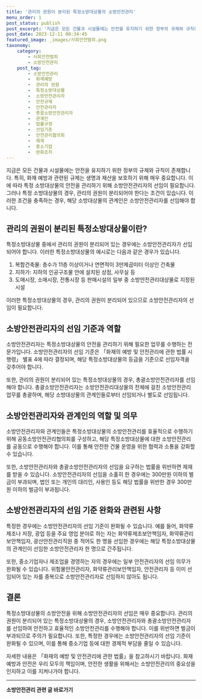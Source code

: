 ```yaml
---
title: '관리의 권원이 분리된 특정소방대상물의 소방안전관리'
menu_order: 1
post_status: publish
post_excerpt: '지금은 모든 건물과 시설물에는 안전을 유지하기 위한 정부의 규제와 규칙이 존재합니다. 특히, 화재 예방과 관련된 규제는 생명과 재산을 보호하기 위해 매우 중요합니다. 이에 따라 특정 소방대상물의 안전을 관리하기 위해 소방안전관리자의 선임이 필요합니다. 그러나 특정 소방대상물의 경우, 관리의 권원이 분리되어야 한다는 조건이 있습니다. 이러한 조건을 충족하는 경우, 해당 소방대상물의 관계인은 소방안전관리자를 선임해야 합니다.'
post_date: 2023-12-11 00:34:45
featured_image: _images/사회안전범죄.png
taxonomy:
    category:
        - 사회안전범죄
        - 소방안전관리
    post_tag:
        - 소방안전관리
        -  화재예방
        -  관리의 권원
        -  특정소방대상물
        -  소방안전관리자
        -  안전규제
        -  안전관리자
        -  총괄소방안전관리자
        -  관계인
        -  법률규정
        -  선임기준
        -  안전관리협의회
        -  제재
        -  중소기업
        -  완화조치
---
```



지금은 모든 건물과 시설물에는 안전을 유지하기 위한 정부의 규제와 규칙이 존재합니다. 특히, 화재 예방과 관련된 규제는 생명과 재산을 보호하기 위해 매우 중요합니다. 이에 따라 특정 소방대상물의 안전을 관리하기 위해 소방안전관리자의 선임이 필요합니다. 그러나 특정 소방대상물의 경우, 관리의 권원이 분리되어야 한다는 조건이 있습니다. 이러한 조건을 충족하는 경우, 해당 소방대상물의 관계인은 소방안전관리자를 선임해야 합니다.

## 관리의 권원이 분리된 특정소방대상물이란?

특정소방대상물 중에서 관리의 권원이 분리되어 있는 경우에는 소방안전관리자가 선임되어야 합니다. 이러한 특정소방대상물의 예시로는 다음과 같은 경우가 있습니다.

1. 복합건축물: 층수가 11층 이상이거나 연면적이 3만제곱미터 이상인 건축물
2. 지하가: 지하의 인공구조물 안에 설치된 상점, 사무실 등
3. 도매시장, 소매시장, 전통시장 등 판매시설의 일부 중 소방안전관리대상물로 지정된 시설

이러한 특정소방대상물의 경우, 관리의 권원이 분리되어 있으므로 소방안전관리자의 선임이 필요합니다.

## 소방안전관리자의 선임 기준과 역할

소방안전관리자는 특정소방대상물의 안전을 관리하기 위해 필요한 업무를 수행하는 전문가입니다. 소방안전관리자의 선임 기준은 「화재의 예방 및 안전관리에 관한 법률 시행령」 별표 4에 따라 결정되며, 해당 특정소방대상물의 등급을 기준으로 선임자격을 갖추어야 합니다.

또한, 관리의 권원이 분리되어 있는 특정소방대상물의 경우, 총괄소방안전관리자를 선임해야 합니다. 총괄소방안전관리자는 소방안전관리대상물의 전체에 걸친 소방안전관리 업무를 총괄하며, 해당 소방대상물의 관계인들로부터 선임되거나 별도로 선임됩니다.

## 소방안전관리자와 관계인의 역할 및 의무

소방안전관리자와 관계인들은 특정소방대상물의 소방안전관리를 효율적으로 수행하기 위해 공동소방안전관리협의회를 구성하고, 해당 특정소방대상물에 대한 소방안전관리를 공동으로 수행해야 합니다. 이를 통해 안전한 건물 운영을 위한 협력과 소통을 강화할 수 있습니다.

또한, 소방안전관리자와 총괄소방안전관리자의 선임을 요구하는 법률을 위반하면 제재를 받을 수 있습니다. 소방안전관리자의 선임을 소홀히 한 경우에는 300만원 이하의 벌금이 부과되며, 법인 또는 개인의 대리인, 사용인 등도 해당 법률을 위반한 경우 300만원 이하의 벌금이 부과됩니다.

## 소방안전관리자의 선임 기준 완화와 관련된 사항

특정한 경우에는 소방안전관리자의 선임 기준이 완화될 수 있습니다. 예를 들어, 화약류 제조나 저장, 광업 등을 주요 영업 분야로 하는 자는 화약류제조보안책임자, 화약류관리보안책임자, 광산안전관리직원 중 적어도 한 명을 선임한 경우에는 해당 특정소방대상물의 관계인이 선임한 소방안전관리자 한 명으로 간주됩니다.

또한, 중소기업자나 제조업을 경영하는 자의 경우에는 일부 안전관리자의 선임 의무가 완화될 수 있습니다. 위험물안전관리자, 화약류관리보안책임자, 안전관리자 등 이미 선임되어 있는 자를 중복으로 소방안전관리자로 선임하지 않아도 됩니다.

## 결론

특정소방대상물의 소방안전을 위해 소방안전관리자의 선임은 매우 중요합니다. 관리의 권원이 분리되어 있는 특정소방대상물의 경우, 소방안전관리자와 총괄소방안전관리자를 선임하여 안전하고 효율적인 소방안전관리를 수행해야 합니다. 이를 위반하면 벌금이 부과되므로 주의가 필요합니다. 또한, 특정한 경우에는 소방안전관리자의 선임 기준이 완화될 수 있으며, 이를 통해 중소기업 등에 대한 경제적 부담을 줄일 수 있습니다.

자세한 내용은 「화재의 예방 및 안전관리에 관한 법률」을 참고하시기 바랍니다. 화재 예방과 안전은 우리 모두의 책임이며, 안전한 생활을 위해서는 소방안전관리의 중요성을 인지하고 이를 지켜나가야 합니다.
<!-- wp:separator -->
<hr class="wp-block-separator has-alpha-channel-opacity"/>
<!-- /wp:separator -->

<!-- wp:group {"backgroundColor":"base","layout":{"type":"constrained"}} -->
<div class="wp-block-group has-base-background-color has-background"><!-- wp:paragraph {"align":"center","fontSize":"medium"} -->
<p class="has-text-align-center has-large-font-size"><strong>소방안전관리 관련 글 바로가기</strong></p>
<!-- /wp:paragraph -->


<!-- wp:latest-posts
{"categories":[{"id":30967,"count":19,"description":"","link":"https://uknowlaw.com/category/%ec%86%8c%eb%b0%a9%ec%95%88%ec%a0%84%ea%b4%80%eb%a6%ac/","name":"소방안전관리","slug":"소방안전관리","taxonomy":"category","parent":0,"meta":[],"_links":{"self":[{"href":"https://uknowlaw.com/wp-json/wp/v2/categories/30967"}],"collection":[{"href":"https://uknowlaw.com/wp-json/wp/v2/categories"}],"about":[{"href":"https://uknowlaw.com/wp-json/wp/v2/taxonomies/category"}],"wp:post_type":[{"href":"https://uknowlaw.com/wp-json/wp/v2/posts?categories=30967"}],"curies":[{"name":"wp","href":"https://api.w.org/{rel}","templated":true}]}}],"postsToShow":100,"excerptLength":28,"postLayout":"grid","columns":2,"featuredImageAlign":"left","featuredImageSizeSlug":"large","fontSize":"small"} /--></div>
<!-- /wp:group -->